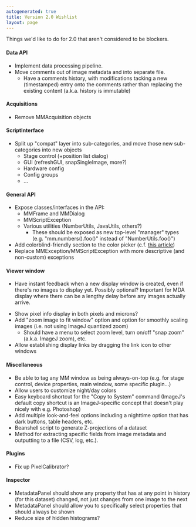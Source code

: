 ```yaml
---
autogenerated: true
title: Version 2.0 Wishlist
layout: page
---
```


Things we'd like to do for 2.0 that aren't considered to be blockers.

#### Data API

  - Implement data processing pipeline.
  - Move comments out of image metadata and into separate file.
      - Have a comments history, with modifications tacking a new
        (timestamped) entry onto the comments rather than replacing the
        existing content (a.k.a. history is immutable)

#### Acquisitions

  - Remove MMAcquisition objects

#### ScriptInterface

  - Split up "compat" layer into sub-categories, and move those new
    sub-categories into new objects
      - Stage control (+position list dialog)
      - GUI (refreshGUI, snapSingleImage, more?)
      - Hardware config
      - Config groups
      - ...

#### General API

  - Expose classes/interfaces in the API:
      - MMFrame and MMDialog
      - MMScriptException
      - Various utilities (NumberUtils, JavaUtils, others?)
          - These should be exposed as new top-level "manager" types
            (e.g. "mm.numbers().foo()" instead of "NumberUtils.foo()")
  - Add colorblind-friendly section to the color picker (c.f. [this
    article](http://www.nature.com/nmeth/journal/v8/n6/full/nmeth.1618.html))
  - Replace MMException/MMScriptException with more descriptive (and
    non-custom) exceptions

#### Viewer window

  - Have instant feedback when a new display window is created, even if
    there's no images to display yet. Possibly optional? Important for
    MDA display where there can be a lengthy delay before any images
    actually arrive.

<!-- end list -->

  - Show pixel info display in both pixels and microns?
  - Add "zoom image to fit window" option and option for smoothly
    scaling images (i.e. not using ImageJ quantized zoom)
      - Should have a menu to select zoom level, turn on/off "snap zoom"
        (a.k.a. ImageJ zoom), etc.
  - Allow establishing display links by dragging the link icon to other
    windows

#### Miscellaneous

  - Be able to tag any MM window as being always-on-top (e.g. for stage
    control, device properties, main window, some specific plugin...)
  - Allow users to customize night/day colors
  - Easy keyboard shortcut for the "Copy to System" command (ImageJ's
    default copy shortcut is an ImageJ-specific concept that doesn't
    play nicely with e.g. Photoshop)
  - Add multiple look-and-feel options including a nighttime option that
    has dark buttons, table headers, etc.
  - Beanshell script to generate Z-projections of a dataset
  - Method for extracting specific fields from image metadata and
    outputting to a file (CSV, log, etc.).

#### Plugins

  - Fix up PixelCalibrator?

#### Inspector

  - MetadataPanel should show any property that has at any point in
    history (for this dataset) changed, not just changes from one image
    to the next
  - MetadataPanel should allow you to specifically select properties
    that should always be shown
  - Reduce size of hidden histograms?

